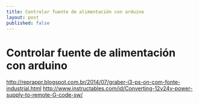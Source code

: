 ```yaml
---
title: Controlar fuente de alimentación con arduino
layout: post
published: false
---
```


# Controlar fuente de alimentación con arduino

http://reprappr.blogspot.com.br/2014/07/graber-i3-ps-on-com-fonte-industrial.html
http://www.instructables.com/id/Converting-12v24v-power-supply-to-remote-G-code-sw/